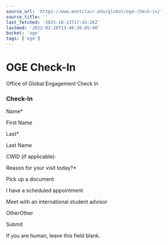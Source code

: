 ```yaml
---
source_url: 'https://www.montclair.edu/global/oge-check-in/'
source_title: ''
last_fetched: '2025-10-13T17:43:26Z'
lastmod: '2022-02-28T13:46:36-05:00'
bucket: 'oge'
tags: ['oge']
---
```


# OGE Check-In

Office of Global Engagement Check In

### Check-In

Name\*

First Name

Last\*

Last Name

CWID (if applicable):

Reason for your visit today?\*

Pick up a document

I have a scheduled appointment

Meet with an international student advisor

OtherOther

Submit

If you are human, leave this field blank.